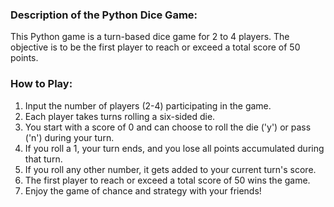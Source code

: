### Description of the Python Dice Game:
This Python game is a turn-based dice game for 2 to 4 players. The objective is to be the first player to reach or exceed a total score of 50 points.

### How to Play:
1. Input the number of players (2-4) participating in the game.
2. Each player takes turns rolling a six-sided die.
3. You start with a score of 0 and can choose to roll the die ('y') or pass ('n') during your turn.
4. If you roll a 1, your turn ends, and you lose all points accumulated during that turn.
5. If you roll any other number, it gets added to your current turn's score.
6. The first player to reach or exceed a total score of 50 wins the game.
7. Enjoy the game of chance and strategy with your friends!